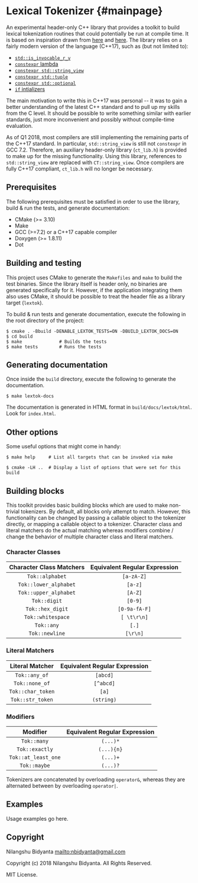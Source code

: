 # Lexical Tokenizer	{#mainpage}
An experimental header-only C++ library that provides a toolkit to build lexical tokenization routines that could potentially be run at compile time. It is based on inspiration drawn from [here](https://fsharpforfunandprofit.com/posts/understanding-parser-combinators/) and [here](https://www.youtube.com/watch?v=PJwd4JLYJJY). The library relies on a fairly modern version of the language (C++17), such as (but not limited to):
* [`std::is_invocable_r_v`](http://en.cppreference.com/w/cpp/types/is_invocable)
* [`constexpr` lambda](http://en.cppreference.com/w/cpp/language/lambda)
* [`constexpr std::string_view`](http://en.cppreference.com/w/cpp/string/basic_string_view)
* [`constexpr std::tuple`](http://en.cppreference.com/w/cpp/utility/tuple)
* [`constexpr std::optional`](http://en.cppreference.com/w/cpp/utility/optional)
* [`if` intializers](http://en.cppreference.com/w/cpp/language/if)

The main motivation to write this in C++17 was personal -- it was to gain a better understanding of the latest C++ standard and to pull up my skills from the C level. It should be possible to write something similar with earlier standards, just more inconvenient and possibly without compile-time evaluation.

As of Q1 2018, most compilers are still implementing the remaining parts of the C++17 standard. In particular, `std::string_view` is still not `constexpr` in GCC 7.2. Therefore, an auxiliary header-only library (`ct_lib.h`) is provided to make up for the missing functionality. Using this library, references to `std::string_view` are replaced with `CT::string_view`. Once compilers are fully C++17 compliant, `ct_lib.h` will no longer be necessary.


## Prerequisites
The following prerequisites must be satisfied in order to use the library, build & run the tests, and generate documentation:
* CMake (>= 3.10)
* Make
* GCC (>=7.2) or a C++17 capable compiler
* Doxygen (>= 1.8.11)
* Dot


## Building and testing
This project uses CMake to generate the `Makefiles` and `make` to build the test binaries. Since the library itself is header only, no binaries are generated specifically for it. However, if the application integrating them also uses CMake, it should be possible to treat the header file as a library target (`lextok`).

To build & run tests and generate documentation, execute the following in the root directory of the project:
```
$ cmake . -Bbuild -DENABLE_LEXTOK_TESTS=ON -DBUILD_LEXTOK_DOCS=ON
$ cd build
$ make              # Builds the tests
$ make tests        # Runs the tests
```


## Generating documentation
Once inside the `build` directory, execute the following to generate the documentation.
```
$ make lextok-docs
```
The documentation is generated in HTML format in `build/docs/lextok/html`. Look for `index.html`.


## Other options
Some useful options that might come in handy:
```
$ make help     # List all targets that can be invoked via make
```
```
$ cmake -LH ..  # Display a list of options that were set for this build
```

## Building blocks
This toolkit provides basic building blocks which are used to make non-trivial tokenizers. By default, all blocks only attempt to match. However, this functionality can be changed by passing a callable object to the tokenizer directly, or mapping a callable object to a tokenizer. Character class and literal matchers do the actual matching whereas modifiers combine / change the behavior of multiple character class and literal matchers.

### Character Classes
|Character Class Matchers|Equivalent Regular Expression|
|:---:|:---:|
|`Tok::alphabet`|`[a-zA-Z]`|
|`Tok::lower_alphabet`|`[a-z]`|
|`Tok::upper_alphabet`|`[A-Z]`|
|`Tok::digit`|`[0-9]`|
|`Tok::hex_digit`|`[0-9a-fA-F]`|
|`Tok::whitespace`|`[ \t\r\n]`|
|`Tok::any`|`[.]`|
|`Tok::newline`|`[\r\n]`|

### Literal Matchers
|Literal Matcher|Equivalent Regular Expression|
|:---:|:---:|
|`Tok::any_of`|`[abcd]`|
|`Tok::none_of`|`[^abcd]`|
|`Tok::char_token`|`[a]`|
|`Tok::str_token`|`(string)`|

### Modifiers
|Modifier|Equivalent Regular Expression|
|:---:|:---:|
|`Tok::many`|`(...)*`|
|`Tok::exactly`|`(...){n}`|
|`Tok::at_least_one`|`(...)+`|
|`Tok::maybe`|`(...)?`|

Tokenizers are concatenated by overloading `operator&`, whereas they are alternated between by overloading `operator|`.


## Examples
Usage examples go here.


## Copyright
Nilangshu Bidyanta <mailto:nbidyanta@gmail.com>

Copyright (c) 2018 Nilangshu Bidyanta. All Rights Reserved.

MIT License.
